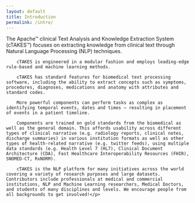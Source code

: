 ```yaml
---
layout: default
title: Introduction
permalink: /intro/
---
```


<div class="centered-paragraph">
    <p> The Apache™ clinical Text Analysis and Knowledge Extraction System (cTAKES™) focuses on extracting knowledge from clinical text through Natural Language Processing (NLP) techniques.

        cTAKES is engineered in a modular fashion and employs leading-edge rule-based and machine learning methods.

        cTAKES has standard features for biomedical text processing software, including the ability to extract concepts such as symptoms, procedures, diagnoses, medications and anatomy with attributes and standard codes.

        More powerful components can perform tasks as complex as identifying temporal events, dates and times – resulting in placement of events in a patient timeline.

        Components are trained on gold standards from the biomedical as well as the general domain. This affords usability across different types of clinical narrative (e.g. radiology reports, clinical notes, discharge summaries) in various institution formats as well as other types of health-related narrative (e.g. twitter feeds), using multiple data standards (e.g. Health Level 7 (HL7), Clinical Document Architecture (CDA), Fast Healthcare Interoperability Resources (FHIR), SNOMED-CT, RxNORM).

        cTAKES is the NLP platform for many initiatives across the world covering a variety of research purposes and large datasets. Contributors include professionals at medical and commercial institutions, NLP and Machine Learning researchers, Medical Doctors, and students of many disciplines and levels. We encourage people from all backgrounds to get involved!</p>
</div>
